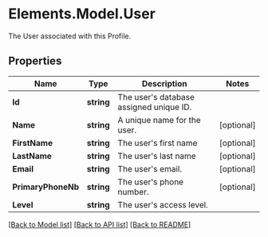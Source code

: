 # Elements.Model.User
The User associated with this Profile.

## Properties

Name | Type | Description | Notes
------------ | ------------- | ------------- | -------------
**Id** | **string** | The user&#39;s database assigned unique ID. | 
**Name** | **string** | A unique name for the user. | [optional] 
**FirstName** | **string** | The user&#39;s first name | [optional] 
**LastName** | **string** | The user&#39;s last name | [optional] 
**Email** | **string** | The user&#39;s email. | [optional] 
**PrimaryPhoneNb** | **string** | The user&#39;s phone number. | [optional] 
**Level** | **string** | The user&#39;s access level. | 

[[Back to Model list]](../README.md#documentation-for-models) [[Back to API list]](../README.md#documentation-for-api-endpoints) [[Back to README]](../README.md)


